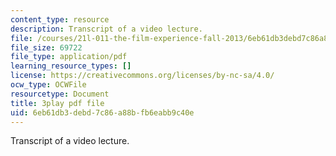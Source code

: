 ```yaml
---
content_type: resource
description: Transcript of a video lecture.
file: /courses/21l-011-the-film-experience-fall-2013/6eb61db3debd7c86a88bfb6eabb9c40e_r67dVaGtBGA.pdf
file_size: 69722
file_type: application/pdf
learning_resource_types: []
license: https://creativecommons.org/licenses/by-nc-sa/4.0/
ocw_type: OCWFile
resourcetype: Document
title: 3play pdf file
uid: 6eb61db3-debd-7c86-a88b-fb6eabb9c40e
---
```

Transcript of a video lecture.